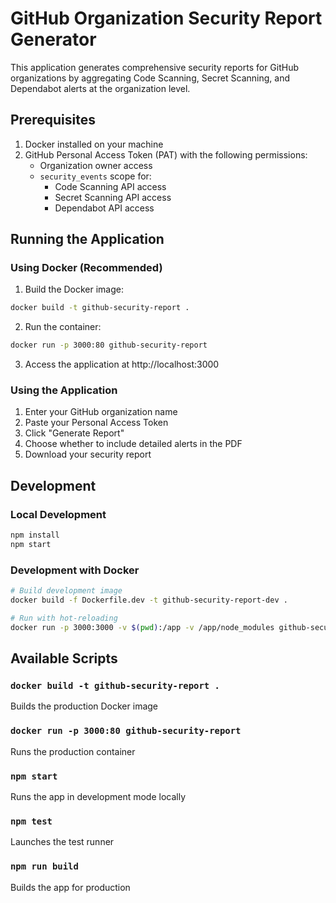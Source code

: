 # GitHub Organization Security Report Generator

This application generates comprehensive security reports for GitHub organizations by aggregating Code Scanning, Secret Scanning, and Dependabot alerts at the organization level.

## Prerequisites

1. Docker installed on your machine
2. GitHub Personal Access Token (PAT) with the following permissions:
   - Organization owner access
   - `security_events` scope for:
     - Code Scanning API access
     - Secret Scanning API access
     - Dependabot API access

## Running the Application

### Using Docker (Recommended)

1. Build the Docker image:
```bash
docker build -t github-security-report .
```

2. Run the container:
```bash
docker run -p 3000:80 github-security-report
```

3. Access the application at http://localhost:3000

### Using the Application

1. Enter your GitHub organization name
2. Paste your Personal Access Token
3. Click "Generate Report"
4. Choose whether to include detailed alerts in the PDF
5. Download your security report

## Development

### Local Development
```bash
npm install
npm start
```

### Development with Docker
```bash
# Build development image
docker build -f Dockerfile.dev -t github-security-report-dev .

# Run with hot-reloading
docker run -p 3000:3000 -v $(pwd):/app -v /app/node_modules github-security-report-dev
```

## Available Scripts

### `docker build -t github-security-report .`
Builds the production Docker image

### `docker run -p 3000:80 github-security-report`
Runs the production container

### `npm start`
Runs the app in development mode locally

### `npm test`
Launches the test runner

### `npm run build`
Builds the app for production